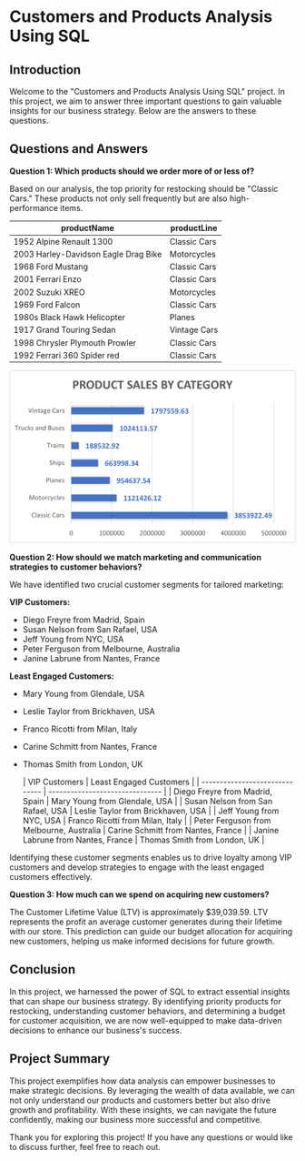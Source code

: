 # Customers and Products Analysis Using SQL

## Introduction

Welcome to the "Customers and Products Analysis Using SQL" project. In this project, we aim to answer three important questions to gain valuable insights for our business strategy. Below are the answers to these questions.

## Questions and Answers

**Question 1: Which products should we order more of or less of?**

Based on our analysis, the top priority for restocking should be "Classic Cars." These products not only sell frequently but are also high-performance items.

| productName                                | productLine    |
| ----------------------------------------- | --------------- |
| 1952 Alpine Renault 1300                  | Classic Cars   |
| 2003 Harley-Davidson Eagle Drag Bike      | Motorcycles    |
| 1968 Ford Mustang                         | Classic Cars   |
| 2001 Ferrari Enzo                         | Classic Cars   |
| 2002 Suzuki XREO                          | Motorcycles    |
| 1969 Ford Falcon                          | Classic Cars   |
| 1980s Black Hawk Helicopter               | Planes         |
| 1917 Grand Touring Sedan                  | Vintage Cars   |
| 1998 Chrysler Plymouth Prowler            | Classic Cars   |
| 1992 Ferrari 360 Spider red               | Classic Cars   |

![Product Sales by Category](https://github.com/Radhina/project.sales.data.analysis.sql/raw/main/CH.png)

**Question 2: How should we match marketing and communication strategies to customer behaviors?**

We have identified two crucial customer segments for tailored marketing:

**VIP Customers:**
- Diego Freyre from Madrid, Spain
- Susan Nelson from San Rafael, USA
- Jeff Young from NYC, USA
- Peter Ferguson from Melbourne, Australia
- Janine Labrune from Nantes, France

**Least Engaged Customers:**
- Mary Young from Glendale, USA
- Leslie Taylor from Brickhaven, USA
- Franco Ricotti from Milan, Italy
- Carine Schmitt from Nantes, France
- Thomas Smith from London, UK

  | VIP Customers                   | Least Engaged Customers         |
| ------------------------------   | -------------------------------   |
| Diego Freyre from Madrid, Spain | Mary Young from Glendale, USA    |
| Susan Nelson from San Rafael, USA | Leslie Taylor from Brickhaven, USA |
| Jeff Young from NYC, USA        | Franco Ricotti from Milan, Italy  |
| Peter Ferguson from Melbourne, Australia | Carine Schmitt from Nantes, France |
| Janine Labrune from Nantes, France | Thomas Smith from London, UK    |


Identifying these customer segments enables us to drive loyalty among VIP customers and develop strategies to engage with the least engaged customers effectively.

**Question 3: How much can we spend on acquiring new customers?**

The Customer Lifetime Value (LTV) is approximately $39,039.59. LTV represents the profit an average customer generates during their lifetime with our store. This prediction can guide our budget allocation for acquiring new customers, helping us make informed decisions for future growth.

## Conclusion

In this project, we harnessed the power of SQL to extract essential insights that can shape our business strategy. By identifying priority products for restocking, understanding customer behaviors, and determining a budget for customer acquisition, we are now well-equipped to make data-driven decisions to enhance our business's success.

## Project Summary

This project exemplifies how data analysis can empower businesses to make strategic decisions. By leveraging the wealth of data available, we can not only understand our products and customers better but also drive growth and profitability. With these insights, we can navigate the future confidently, making our business more successful and competitive.

Thank you for exploring this project! If you have any questions or would like to discuss further, feel free to reach out.
